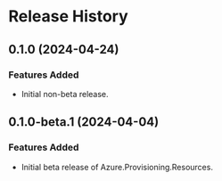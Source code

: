 # Release History

## 0.1.0 (2024-04-24)

### Features Added

- Initial non-beta release.

## 0.1.0-beta.1 (2024-04-04)

### Features Added

- Initial beta release of Azure.Provisioning.Resources.
